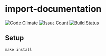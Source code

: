 # import-documentation

[![Code Climate](https://codeclimate.com/github/hexlet/import-documentation/badges/gpa.svg)](https://codeclimate.com/github/hexlet/import-documentation)
[![Issue Count](https://codeclimate.com/github/hexlet/import-documentation/badges/issue_count.svg)](https://codeclimate.com/github/hexlet/import-documentation)
[![Build Status](https://travis-ci.org/hexlet/import-documentation.svg?branch=master)](https://travis-ci.org/hexlet/import-documentation)

## Setup

```
make install
```
